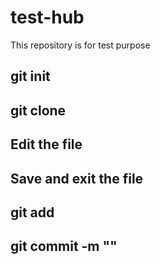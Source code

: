 # test-hub
This repository is for test purpose
## git init
## git clone <url from repo>
## Edit the file
## Save and exit the file
## git add <file name>
## git commit -m "<Commit message>"

